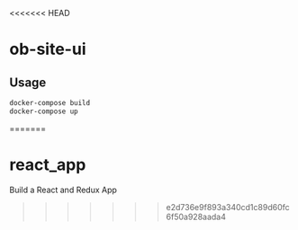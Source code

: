<<<<<<< HEAD
# ob-site-ui


## Usage

```bash
docker-compose build
docker-compose up
```
=======
# react_app
Build a React and Redux App
>>>>>>> e2d736e9f893a340cd1c89d60fc6f50a928aada4
